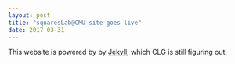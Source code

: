 ```yaml
---
layout: post
title: "squaresLab@CMU site goes live"
date: 2017-03-31
---
```


This website is powered by by [Jekyll](http://jekyllrb.com), which CLG is still figuring out. 